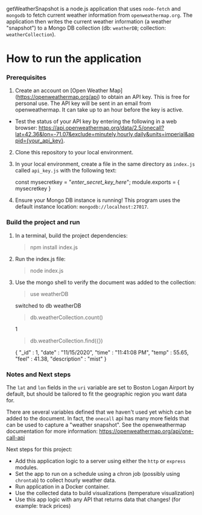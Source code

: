getWeatherSnapshot is a node.js application that uses `node-fetch` and `mongodb` to fetch current weather information from `openweathermap.org`.
The application then writes the current weather information (a weather "snapshot") to a Mongo DB collection (db: `weatherDB`; collection: `weatherCollection`).

# How to run the application

### Prerequisites

1. Create an account on [Open Weather Map] (https://openweathermap.org/api) to obtain an API key. This is free for personal use. The API key will be sent in an email from openweathermap. It can take up to an hour before the key is active.

- Test the status of your API key by entering the following in a web browser: https://api.openweathermap.org/data/2.5/onecall?lat=42.36&lon=-71.07&exclude=minutely,hourly,daily&units=imperial&appid={your_api_key}.

2. Clone this repository to your local environment.
3. In your local environment, create a file in the same directory as `index.js` called `api_key.js` with the following text:

   const mysecretkey = "<i>enter_secret_key_here</i>";
   module.exports = { mysecretkey }

4. Ensure your Mongo DB instance is running! This program uses the default instance location: `mongodb://localhost:27017`.

### Build the project and run

1. In a terminal, build the project dependencies:

   > npm install index.js

2. Run the index.js file:

   > node index.js

3. Use the mongo shell to verify the document was added to the collection:

   > use weatherDB

   switched to db weatherDB

   > db.weatherCollection.count()

   1

   > db.weatherCollection.find({})

   { "\_id" : 1, "date" : "11/15/2020", "time" : "11:41:08 PM", "temp" : 55.65, "feel" : 41.38, "description" : "mist" }

### Notes and Next steps

The `lat` and `lon` fields in the `uri` variable are set to Boston Logan Airport by default, but should be tailored to fit the geographic region you want data for.

There are several variables defined that we haven't used yet which can be added to the document. In fact, the `onecall` api has many more fields that can be used to capture a "weather snapshot".
See the openweathermap documentation for more information: https://openweathermap.org/api/one-call-api

Next steps for this project:

- Add this application logic to a server using either the `http` or `express` modules.
- Set the app to run on a schedule using a chron job (possibly using `chrontab`) to collect hourly weather data.
- Run application in a Docker container.
- Use the collected data to build visualizations (temperature visualization)
- Use this app logic with any API that returns data that changes! (for example: track prices)
